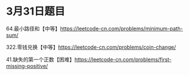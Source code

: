 # 3月31日题目

64.最小路径和【中等】https://leetcode-cn.com/problems/minimum-path-sum/

322.零钱兑换【中等】https://leetcode-cn.com/problems/coin-change/

41.缺失的第一个正数【困难】https://leetcode-cn.com/problems/first-missing-positive/
